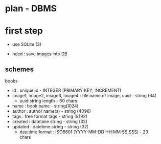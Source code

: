 plan - DBMS
===========

# first step
- use SQLite (3)

- need : save images into DB


## schemes
books
- id : unique id - INTEGER (PRIMARY KEY, INCREMENT)
- image1, image2, image3, image4 : file name of image, uuid - string (64)
  - uuid string length - 60 chars
- name : book name - string(1024)
- author : author name(s) - string (4096)
- tags : free format tags - string (8192)
- created : datetime string - string (32)
- updated : datetime string - string (32)
  - datetime format : ISO8601 (YYYY-MM-DD HH:MM:SS.SSS) - 23 chars

